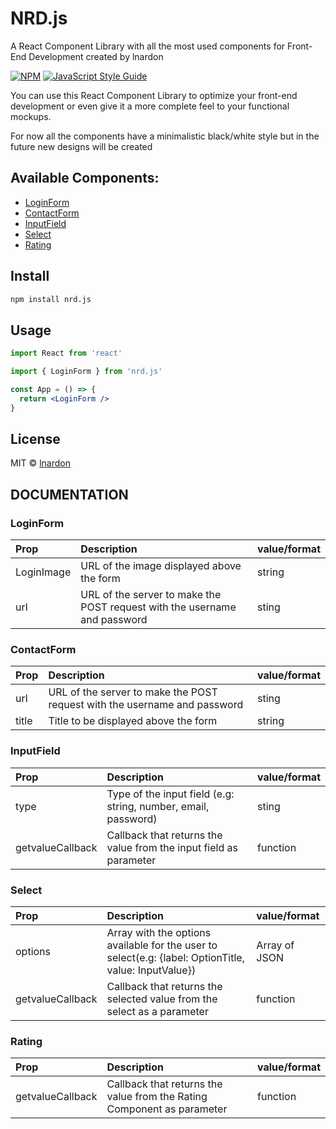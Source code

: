 # NRD.js

A React Component Library with all the most used components for Front-End Development created by lnardon

[![NPM](https://img.shields.io/npm/v/nrd.js.svg)](https://www.npmjs.com/package/nrd.js) [![JavaScript Style Guide](https://img.shields.io/badge/code_style-standard-brightgreen.svg)](https://standardjs.com)

You can use this React Component Library to optimize your front-end development or even give it a more complete feel to your functional mockups.

For now all the components have a minimalistic black/white style but in the future new designs will be created

## Available Components:

- [LoginForm](#LoginForm)
- [ContactForm](#ContactForm)
- [InputField](#InputField)
- [Select](#Select)
- [Rating](#Rating)

## Install

```bash
npm install nrd.js
```

## Usage

```jsx
import React from 'react'

import { LoginForm } from 'nrd.js'

const App = () => {
  return <LoginForm />
}
```

## License

MIT © [lnardon](https://github.com/lnardon)

## DOCUMENTATION

### LoginForm

| Prop       | Description                                                               | value/format |
| :--------- | :------------------------------------------------------------------------ | :----------- |
| LoginImage | URL of the image displayed above the form                                 | string       |
| url        | URL of the server to make the POST request with the username and password | sting        |

### ContactForm

| Prop  | Description                                                               | value/format |
| :---- | :------------------------------------------------------------------------ | :----------- |
| url   | URL of the server to make the POST request with the username and password | sting        |
| title | Title to be displayed above the form                                      | string       |

### InputField

| Prop             | Description                                                       | value/format |
| :--------------- | :---------------------------------------------------------------- | :----------- |
| type             | Type of the input field (e.g: string, number, email, password)    | sting        |
| getvalueCallback | Callback that returns the value from the input field as parameter | function     |

### Select

| Prop             | Description                                                                                           | value/format  |
| :--------------- | :---------------------------------------------------------------------------------------------------- | :------------ |
| options          | Array with the options available for the user to select(e.g: {label: OptionTitle, value: InputValue}) | Array of JSON |
| getvalueCallback | Callback that returns the selected value from the select as a parameter                               | function      |

### Rating

| Prop             | Description                                                            | value/format |
| :--------------- | :--------------------------------------------------------------------- | :----------- |
| getvalueCallback | Callback that returns the value from the Rating Component as parameter | function     |
